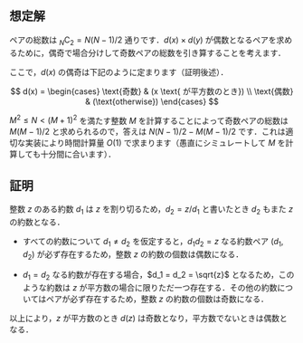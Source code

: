 想定解
-----

ペアの総数は ${}_{N}\mathrm{C}_{2} = N(N-1)/2$ 通りです．$d(x) \times d(y)$ が偶数となるペアを求めるために，偶奇で場合分けして奇数ペアの総数を引き算することを考えます．

ここで，$d(x)$ の偶奇は下記のように定まります（証明後述）．

$$
  d(x) =
  \begin{cases}
    \text{奇数} & (x \text{ が平方数のとき}) \\
    \text{偶数} & (\text{otherwise})
  \end{cases}
$$

$M^2 \leq N < (M+1)^2$ を満たす整数 $M$ を計算することによって奇数ペアの総数は $M(M-1)/2$ と求められるので，答えは $N(N-1)/2 - M(M-1)/2$ です．これは適切な実装により時間計算量 $O(1)$ で求まります（愚直にシミュレートして $M$ を計算しても十分間に合います）．

証明
-----

整数 $z$ のある約数 $d_1$ は $z$ を割り切るため，$d_2 = z / d_1$ と書いたとき $d_2$ もまた $z$ の約数となる．

- すべての約数について $d_1 \neq d_2$ を仮定すると，$d_1d_2 = z$ なる約数ペア $(d_1, d_2)$ が必ず存在するため，整数 $z$ の約数の個数は偶数になる．

- $d_1 = d_2$ なる約数が存在する場合，$d_1 = d_2 = \sqrt{z}$ となるため，このような約数は $z$ が平方数の場合に限りただ一つ存在する．その他の約数についてはペアが必ず存在するため，整数 $z$ の約数の個数は奇数になる．

以上により，$z$ が平方数のとき $d(z)$ は奇数となり，平方数でないときは偶数となる．
